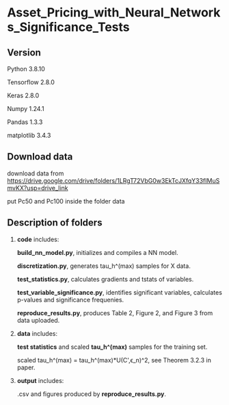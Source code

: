 # Asset_Pricing_with_Neural_Networks_Significance_Tests

## Version

Python 3.8.10

Tensorflow 2.8.0

Keras 2.8.0

Numpy 1.24.1

Pandas 1.3.3

matplotlib 3.4.3

## Download data

download data from https://drive.google.com/drive/folders/1LRgT72VbG0w3EkTcJXfqY33fIMuSmvKX?usp=drive_link

put Pc50 and Pc100 inside the folder data

## Description of folders     

1. **code** includes:

    **build_nn_model.py**, initializes and compiles a NN model.

    **discretization.py**, generates tau_h^(max) samples for X data.

    **test_statistics.py**, calculates gradients and tstats of variables.

    **test_variable_significance.py**, identifies significant variables, calculates p-values and significance frequenies.

    **reproduce_results.py**, produces Table 2, Figure 2, and Figure 3 from data uploaded.

3. **data** includes:

    **test statistics** and scaled **tau_h^(max)** samples for the training set.

    scaled tau_h^(max) = tau_h^(max)*U(C',ϵ_n)^2, see Theorem 3.2.3 in paper.

4. **output** includes:

    .csv and figures produced by **reproduce_results.py**.
